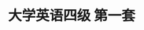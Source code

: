 ---
layout: cet
pageName: examination
title: 大学英语四级 第一套
period: 2018年06月
courseID: 
description: 
parts:
  - title: Writing
    length: 30
    description: （请于正式开考后半小时内完成该部分，之后将进行听力考试）
    tip: 请用黑色签字笔在答题卡 1 指定区域内作答作文题，在试题册上的作答无效！
    directions: For this part, you are allowed 30 minutes to write a short easy on <strong>on the importance of reading ability and how to develop it</strong>. You should write at least 120 words but no more than 180 words.
    questions: 
      - title: 
        type: textarea
        answer: <h5 class="text-center">The Importance of Reading Ability and How to Develop It</h5><p class="pgh-indent">As the most frequently used way to get access to the original material, reading has always been considered one of the most important parts of language learning. This explains why reading skills should be highly emphasized.</p><p class="pgh-indent">Then how to improve our reading skills? First of all, scan the material before we begin. Whatever the purpose of our reading is, take a few minutes to look the piece over to check and see how the work is structured and presented. Secondly, try not to reach for the dictionary when we come to a word we don't know. Instead, try to guess the meaning of the word based on the context. Last but not least, write a few sentences to summarize what we've read since it is a way of checking that we understand what we're reading.</p><p class="pgh-indent">Above all, reading has important benefits and can help us learn the language faster and more completely, which encourages each language learner to develop their reading skills as suggested.</p>
  - title: Listening Comprehension
    length: 25
    audio: http://xia2.kekenet.com/Sound/2018/08/201806cet401.mp3
    sections: 
      - title: Section A
        directions: In this section, you will hear three news reports. At the end of each news report, you will hear two or three questions. Both the news report and the questions will be spoken only once. After you hear a question, you must choose the best answer from the four choices marked A), B), C) and D). Then mark the corresponding letter on <strong>Answer Sheet 1</strong> with a single line through the centre.
        questions: 
          - title: Questions 1 and 2 are based on the passage you have just heard.
            type: radio
            options:
              - answer: The return of a bottled message to its owner's daughter.
                isTrue: true
              - answer: A New Hampshire man's joke with friends on his wife.
                isTrue: false
              - answer: A father's message for his daughter.
                isTrue: false
              - answer: The history of a century-old motel.
                isTrue: false
          - title: 
            type: radio
            options:
              - answer: She wanted to show gratitude for his kindness.
                isTrue: false
              - answer: She wanted to honor her father's promise.
                isTrue: true
              - answer: She had been asked by her father to do so.
                isTrue: false
              - answer: She was excited to see her father's handwriting.
                isTrue: false
          - title: Questions 3 and 4 are based on the passage you have just heard.
            type: radio
            options:
              - answer: People were concerned about the number of bees.
                isTrue: false
              - answer: Several cases of Zika disease had been identified.
                isTrue: true
              - answer: Two million bees were infected with disease.
                isTrue: false
              - answer: Zika virus had destroyed some bee farms.
                isTrue: false
          - title: 
            type: radio
            options:
              - answer: It apologized to its customers.
                isTrue: false
              - answer: It was forced to kill its bees.
                isTrue: false
              - answer: It lost a huge stock of bees.
                isTrue: true
              - answer: It lost 2.5 million dollars.
                isTrue: false
          - title: Questions 5 to 7 are based on the passage you have just heard.
            type: radio
            options:
              - answer: It stayed in the air for about two hours.
                isTrue: true
              - answer: It took off and landed on a football field.
                isTrue: false
              - answer: It proved to be of high commercial value.
                isTrue: false
              - answer: It made a series of sharp turns in the sky.
                isTrue: false
          - title: 
            type: radio
            options:
              - answer: Engineering problems.
                isTrue: false
              - answer: The air pollution it produced.
                isTrue: false
              - answer: Inadequate funding.
                isTrue: true
              - answer: The opposition from the military.
                isTrue: false
          - title: 
            type: radio
            options:
              - answer: It uses the latest aviation technology.
                isTrue: false
              - answer: It flies faster than a commercial jet.
                isTrue: false
              - answer: It is a safer means of transportation.
                isTrue: false
              - answer: It is more environmentally friendly.
                isTrue: true
      - title: Section B
        directions: In this section, you will hear two long conversations. At the end of each conversation, you will hear four questions. Both the conversation and the questions will be spoken only once. After you hear a question, you must choose the best answer from the four choices marked A), B), C) and D). Then mark the corresponding letter on <strong>Answer Sheet 1</strong> with a single line through the centre.
        questions: 
          - title: Questions 8 to 11 are based on the passage you have just heard.
            type: radio
            options:
              - answer: It seems a depressing topic.
                isTrue: true
              - answer: It sounds quite alarming.
                isTrue: false
              - answer: It has little impact on our daily life.
                isTrue: false
              - answer: It is getting more serious these days.
                isTrue: false
          - title:  
            type: radio
            options:
              - answer: The man doesn't understand Spanish.
                isTrue: false
              - answer: The woman doesn't really like dancing.
                isTrue: false
              - answer: They don't want something too noisy.
                isTrue: false
              - answer: They can't make it to the theatre in time.
                isTrue: true
          - title: 
            type: radio
            options:
              - answer: It would be more fun without Mr. Whitehead hosting.
                isTrue: false
              - answer: It has too many acts to hold the audience's attention.
                isTrue: false
              - answer: It is the most amusing show he has ever watched.
                isTrue: true
              - answer: It is a show inappropriate for a night of charity.
                isTrue: false
          - title: 
            type: radio
            options:
              - answer: Watch a comedy.
                isTrue: false
              - answer: Go and see the dance.
                isTrue: true
              - answer: Book the tickets online. 
                isTrue: false
              - answer: See a film with the man.
                isTrue: false
          - title: Questions 12 to 15 are based on the passage you have just heard.
            type: radio
            options:
              - answer: Most of her schoolmates are younger than she is.
                isTrue: false
              - answer: She simply has no idea what school to transfer to.
                isTrue: false
              - answer: There are too many activities for her to cope with.
                isTrue: false
              - answer: She worries she won't fit in as a transfer student.
                isTrue: true
          - title:  
            type: radio
            options:
              - answer: Seek advice from senior students.
                isTrue: false
              - answer: Pick up some meaningful hobbies.
                isTrue: false
              - answer: Participate in after-school activities.
                isTrue: true
              - answer: Look into what the school offers.
                isTrue: false
          - title: 
            type: radio
            options:
              - answer: Give her help whenever she needs it.
                isTrue: true
              - answer: Accept her as a transfer student.
                isTrue: false
              - answer: Find her accommodation on campus.
                isTrue: false
              - answer: Introduce her to her roommates.
                isTrue: false
          - title: 
            type: radio
            options:
              - answer: She has interests similar to Mr. Lee's.
                isTrue: false
              - answer: She has become friends with Catherine.
                isTrue: false
              - answer: She has chosen the major Catherine has.
                isTrue: false
              - answer: She has just transferred to the college.
                isTrue: true
      - title: Section C
        directions: In this section, you will hear three passages. At the end of each passage, you will hear three or four questions. Both the passage and the questions will be spoken only once. After you hear a question, you must choose the best answer from the four choices marked A), B), C) and D). Then mark the corresponding letter on <strong>Answer Sheet 1</strong> with a single line through the centre.
        questions: 
          - title: Questions 16 to 18 are based on the passage you have just heard.
            type: radio
            options:
              - answer: To investigate how being overweight impacts on health.
                isTrue: false
              - answer: To find out which physical drive is the most powerful.
                isTrue: true
              - answer: To discover what most mice like to eat.
                isTrue: false
              - answer: To determine what feelings mice have.
                isTrue: false
          - title: 
            type: radio
            options:
              - answer: When they are hungry.
                isTrue: true
              - answer: When they are thirsty.
                isTrue: false
              - answer: When they smell food.
                isTrue: false
              - answer: When they want company.
                isTrue: false
          - title: 
            type: radio
            options:
              - answer: They search for food in groups.
                isTrue: false
              - answer: They are overweight when food is plenty.
                isTrue: false
              - answer: They prefer to be with other mice.
                isTrue: true
              - answer: They enjoy the company of other animals.
                isTrue: false
          - title: Questions 19 to 21 are based on the passage you have just heard.
            type: radio
            options:
              - answer: Its construction started before World War I.
                isTrue: false
              - answer: Its construction cost more than $40 billion.
                isTrue: false
              - answer: It is efficiently used for transport.
                isTrue: false
              - answer: It is one of the best in the world.
                isTrue: true
          - title: 
            type: radio
            options:
              - answer: To improve transportation in the countryside.
                isTrue: false
              - answer: To move troops quickly from place to place.
                isTrue: true
              - answer: To enable people to travel at a higher speed.
                isTrue: false
              - answer: To speed up the transportation of goods.
                isTrue: false
          - title: 
            type: radio
            options:
              - answer: In the 1970s.
                isTrue: true
              - answer: In the 1960s. 
                isTrue: false
              - answer: In the 1950s.
                isTrue: false
              - answer: In the 1940s.
                isTrue: false
          - title: Questions 22 to 25 are based on the passage you have just heard.
            type: radio
            options:
              - answer: Chatting while driving.
                isTrue: false
              - answer: Messaging while driving.
                isTrue: true
              - answer: Driving under age.
                isTrue: false
              - answer: Speeding on highways.
                isTrue: false
          - title: 
            type: radio
            options:
              - answer: A gadget to hold a phone on the steering wheel.
                isTrue: false
              - answer: A gadget to charge the phone in a car.
                isTrue: false
              - answer: A device to control the speed of a vehicle.
                isTrue: false
              - answer: A device to ensure people drive with both hands.
                isTrue: true
          - title: 
            type: radio
            options:
              - answer: The car keeps flashing its headlights.
                isTrue: false
              - answer: The car slows down gradually to a halt.
                isTrue: false
              - answer: They are alerted with a light and a sound.
                isTrue: true
              - answer: They get a warning on their smart phone.
                isTrue: false
          - title: 
            type: radio
            options:
              - answer: Installing a camera.
                isTrue: false
              - answer: Using a connected app.
                isTrue: true
              - answer: Checking their emails.
                isTrue: false
              - answer: Keeping a daily record.
                isTrue: false
  - title: Reading Comprehension
    length: 40
    sections: 
      - title: Section A
        directions: In this section, there is a passage with ten blanks. You are required to select one word for each blank from a list of choices given in a word bank following the passage. Read the passage through carefully before making your choices. Each choice in the bank is identified by a letter. Please mark the corresponding letter for each item on <strong>Answer Sheet 2</strong> with a single line through the centre. You may not use any of the words in the bank more than once.
        article: <p class="pgh-indent">An office tower on Miller Street in Manchester is completely covered in solar panels. They are used to create some of the energy used by the insurance company inside. When the tower was first ____26____ in 1962, it was covered with thin square stones. These small square stones became a problem for the building and continued to fall off the face for 40 years until a major renovation was ____27____. During this renovation the building's owners, CIS, ____28____ the solar panel company, Solarcentury. They agreed to cover the entire building in solar panels. In 2004, the completed CIS tower became Europe's largest ____29____ of vertical solar panels. A vertical solar project on such a large ____30____ has never been repeated since.</p><p class="pgh-indent">Covering a skyscraper with solar panels had never been done before, and the CIS tower was chosen as one of the "10 best green energy projects". For a long time after this renovation project, it was the tallest building in the United Kingdom, but it was ____31____ overtaken by the Millbank Tower.</p><p class="pgh-indent">Green buildings like this aren't ____32____ cost-efficient for the investor, but it does produce much less pollution than that caused by energy ____33____ through fossil fuels. As solar panels get ____34____, the world is likely to see more skyscrapers covered in solar panels, collecting energy much like trees do. Imagine a world where building the tallest skyscraper wasn't a race of ____35____, but rather one to collect the most solar energy.</p>
        questions:
          - title: 
            type: select
            answer: E
          - title: 
            type: select
            answer: O
          - title: 
            type: select
            answer: F
          - title: 
            type: select
            answer: C
          - title: 
            type: select
            answer: N
          - title: 
            type: select
            answer: I
          - title: 
            type: select
            answer: K
          - title: 
            type: select
            answer: L
          - title: 
            type: select
            answer: A
          - title: 
            type: select
            answer: J
        options:
          - answer: cheaper
          - answer: cleaner
          - answer: collection
          - answer: competed
          - answer: constructed
          - answer: consulted
          - answer: dimention
          - answer: discovered
          - answer: eventually
          - answer: height
          - answer: necessarily
          - answer: production
          - answer: range
          - answer: scale
          - answer: undertaken
      - title: Section B
        directions: In this section, you are going to read a passage with ten statements attached to it. Each statement contains information given in one of the paragraphs. Identify the paragraph from which the information is derived. You may choose a paragraph more than once. Each paragraph is marked with a letter. Answer the questions by marking the corresponding letter on <strong>Answer Sheet 2</strong>.
        article: <h3 class="text-center mt-2 mb-4"><strong>Some College Students Are Angry That They Have to Pay to Do Their Homework</strong></h3>
        paragraphs:
          - Digital learning systems now charge students for access codes needed to complete coursework, take quizzes, and turn in homework. As universities go digital, students are complaining of a new hit to their finances that's replacing—and sometimes joining—expensive textbooks&#58; pricey online access codes that are required to complete coursework and submit assignments.
          - The codes—which typically range in price from $80 to $155 per course—give students online access to systems developed by education companies like McGraw Hill and Pearson. These companies, which long reaped big profits as textbook publishers, have boasted that their new online offerings, when pushed to students through universities they partner with, represent the future of the industry.
          - But critics say the digital access codes represent the same profit-seeking <em>ethos</em>(观念) of the textbook business, and are even harder for students to opt out of. While they could once buy second-hand textbooks, or share copies with friends, the digital systems are essentially impossible to avoid.
          - -"When we talk about the access code we see it as the new face of the textbook <em>monopoly</em>(垄断), a new way to lock students around this system," said Ethan Senack, the higher education advocate for the U.S. Public Interest Research Group, to BuzzFeed News. "Rather than $250 (for a print textbook) you're paying $ 120," said Senack. "But because it's all digital it eliminates the used book market and eliminates any sharing and because homework and tests are through an access code, it eliminates any ability to opt out."
          - Sarina Harpet, a 19-year-old student at Virginia Tech, was faced with a tough dilemma when she first started college in 2015—pay rent or pay to turn in her chemistry homework. She told BuzzFeed News that her freshman chemistry class required her to use Connect, a system provided by McGraw Hill where students can submit homework, take exams and track their grades. But the code to access the program cost $120——a big sum for Harper, who had already put down $450 for textbooks, and had rent day approaching.
          - She decided to wait for her next work-study paycheck, which was typically $150-$200, to pay for the code. She knew that her chemistry grade may take a dive as a result. "It's a balancing act," she said. "Can I really afford these access codes now?" She didn't hand in her first two assignments for chemistry, which started her out in the class with a failing grade.
          - The access codes may be another financial headache for students, but for textbook businesses, they're the future. McGraw Hill, which controls 21% of the higher education market, reported in March that its digital content sales exceeded print sales for the first time in 2015. The company said that 45% of its $ 140 million revenue in 2015 "was derived from digital products."
          - A Pearson spokesperson told BuzzFeed News that "digital materials are less expensive and a good investment" that offer new features, like audio texts, personalized knowledge checks and expert videos. Its digital course materials save students up to 60% compared to traditional printed textbooks, the company added. McGraw Hill didn't respond to a request for comment, but its CEO David Levin told the Financial Times in August that "in higher education, the era of the printed textbook is now over."
          - The textbook industry insists the online systems represent a better deal for students. "These digital products aren't just mechanisms for students to submit homework, they offer all kinds of features," David Anderson, the executive director of higher education with the Association of American Publishers, told BuzzFeed News. "It helps students understand in a way that you can't do with print homework assignments."
          - David Hunt, an associate professor in sociology at Augusta University, which has rolled out digital textbooks across its math and psychology departments, told BuzzFeed News that he understands the utility of using systems that require access codes. But he doesn't require his students to buy access to a learning program that controls the class assignments. "I try to make things as inexpensive as possible," said Hunt, who uses free digital textbooks for his classes but designs his own curriculum. "The online systems may make my life a lot easier but I feel like I'm giving up control. The discussions are the things where my expertise can benefit the students most."
          - A 20-year-old junior at Georgia Southern University told BuzzFeed News that she normally spends $500-$600 on access codes for class. In one case, the professor didn't require students to buy a textbook, just an access code to turn in homework. This year she said she spent $900 on access codes to books and programs. "That's two months of rent," she said. "You can't sell any of it back. With a traditional textbook you can sell it for $30-$50 and that helps to pay for your new semester's books. With an access code, you're out of that money. "
          - Benjamin Wolverton, a 19-year-old student at the University of South Carolina, told BuzzFeed News that "it's ridiculous that after paying tens of thousands in tuition we have to pay for all these access codes to do our homework." Many of the access codes he's purchased have been required simply to complete homework or quizzes. "Often it's only 10% of your grade in class." he said. "You're paying so much money for something that hardly affects your grade—but if you didn't have it, it would affect your grades enough. It would be bad to start out at a B or C." Wolverton said he spent $500 on access codes for digital books and programs this semester.
          - Harper, a <em>poultry</em>(家禽) science major, is taking chemistry again this year and had to buy a new access code to hand in her homework. She rented her economics and statistics textbooks for about $20 each. But her access codes for homework, which can't be rented or bought second-hand, were her most expensive purchases&#58; $120 and $85.
          - She still remembers the sting of her first experience skipping an assignment due to the high prices. "We don't really have a missed assignment policy," she said. "If you miss it, you just miss it. I just got zeros on a couple of first assignments. I managed to pull everything back up. But as a scared freshman looking at their grades, it's not fun."
        questions: 
          - title: A student's yearly expenses on access codes may amount to their rent for two months.
            type: select
            answer: K
          - title: The online access codes may be seen as a way to tie the students to the digital system.
            type: select
            answer: D
          - title: If a student takes a course again, they may have to buy a new access code to submit their assignments.
            type: select
            answer: M
          - title: McGraw Hill accounts for over one-fifth of the market share of college textbooks.
            type: select
            answer: G
          - title: Many traditional textbook publishers are now offering online digital products, which they believe will be the future of the publishing business.
            type: select
            answer: B
          - title: One student complained that they now had to pay for access codes in addition to the high tuition.
            type: select
            answer: L
          - title: Digital materials can cost students less than half the price of traditional printed books according to a publisher.
            type: select
            answer: H
          - title: One student decided not to buy her access code until she received the pay for her part-time job.
            type: select
            answer: F
          - title: Online systems may deprive teachers of opportunities to make the best use of their expertise for their students.
            type: select
            answer: J
          - title: Digital access codes are criticized because they are profit-driven just like the textbook business.
            type: select
            answer: C
      - title: Section C
        directions: There are 2 passages in this section. Each passage is followed by some questions or unfinished statements. For each of them there are four choices marked A), B), C) and D). You should decide on the best choice and mark the corresponding letter on <strong>Answer Sheet 2</strong> with a single line through the centre.
        passages:
          - title: Questions 46 to 50 are based on the following passage.
            article: <p class="pgh-indent">Losing your ability to think and remember is pretty scary. We know the risk of <em>dementia</em>(痴呆症) increases with age. But if you have memory slips, you probably needn't worry. There are pretty clear differences between signs of dementia and age-related memory loss.</p><p class="pgh-indent">After age 50, it's quite common to have trouble remembering the names of people, places and things quickly, says Dr. Kirk Daffner of Brigham and Women's Hospital in Boston.</p><p class="pgh-indent">The brain ages just like the rest of the body. Certain parts shrink, especially areas in the brain that are important to learning, memory and planning. Changes in brain cells can affect communication between different regions of the brain. And blood flow can be reduced as blood vessels narrow.</p><p class="pgh-indent">Forgetting the name of an actor in a favorite movie, for example, is nothing to worry about. But if you forget the plot of the movie or don't remember even seeing it, that's far more concerning, Daffner says.</p><p class="pgh-indent">When you forget entire experiences, he says, that's "a red flag that something more serious may be involved." Forgetting how to operate a familiar object like a microwave oven, or forgetting how to drive to the house of a friend you've visited many times before can also be signs of something going wrong.</p><p class="pgh-indent">But even then, Daffner says, people shouldn't panic. There are many things that can cause confusion and memory loss, including health problems like temporary stoppage of breathing during sleep, high blood pressure, or depression, as well as <em>medications</em>(药物) like antidepressants.</p><p class="pgh-indent">You don't have to figure this out on your own. Daffner suggests going to your doctor to check on medications, health problems and other issues that could be affecting memory. And the best defense against memory loss is to try to prevent it by building up your brain's <em>cognitive</em>(认知的) reserve, Daffner says.</p><p class="pgh-indent">"Read books, go to movies, take on new hobbies or activities that force one to think in novel ways," he says. In other words, keep your brain busy and working. And also get physically active, because exercise is a known brain booster.</p>
            questions: 
              - title: Why does the author say that one needn't be concerned about memory slips?
                type: radio
                options:
                  - answer: Not all of them are symptoms of dementia.
                    isTrue: true
                  - answer: They occur only among certain groups of people.
                    isTrue: false
                  - answer: Not all of them are related to one's age.
                    isTrue: false
                  - answer: They are quite common among fifty-year-olds.
                    isTrue: false
              - title: What happens as we become aged according to the passage?
                type: radio
                options:
                  - answer: Our interaction skills deteriorate.
                    isTrue: false
                  - answer: Some parts of our brain stop functioning.
                    isTrue: false
                  - answer: Communication within our brain weakens.
                    isTrue: true
                  - answer: Our whole brain starts shrinking.
                    isTrue: false
              - title: Which memory-related symptom should people take seriously?
                type: radio
                options:
                  - answer: Totally forgetting how to do one's daily routines.
                    isTrue: true
                  - answer: Inability to recall details of one's life experiences.
                    isTrue: false
                  - answer: Failure to remember the names of movies or actors.
                    isTrue: false
                  - answer: Occasionally confusing the addresses of one's friends.
                    isTrue: false
              - title: What should people do when signs of serious memory loss show up?
                type: radio
                options:
                  - answer: Check the brain's cognitive reserve.
                    isTrue: false
                  - answer: Stop medications affecting memory.
                    isTrue: false
                  - answer: Turn to a professional for assistance.
                    isTrue: true
                  - answer: Exercise to improve their well-being.
                    isTrue: false
              - title: What is Dr. Daffner's advice for combating memory loss?
                type: radio
                options:
                  - answer: Having regular physical and mental checkups.
                    isTrue: false
                  - answer: Taking medicine that helps boost one's brain.
                    isTrue: false
                  - answer: Engaging in known memory repair activities.
                    isTrue: false
                  - answer: Staying active both physically and mentally.
                    isTrue: true
          - title: Questions 51 to 55 are based on the following passage.
            article: <p class="pgh-indent">A letter written by Charles Darwin in 1875 has been returned to the Smithsonian Institution <em>Archives</em>(档案馆) by the FBI after being stolen twice.</p><p class="pgh-indent">"We realized in the mid-1970s that it was missing," says Effie Kapsalis, head of the Smithsonian Insitution Archives. "It was noted as missing and likely taken by an intern (实习生), from what the FBI is telling us. Word got out that it was missing when someone asked to see the letter for research purposes," and the intern put the letter back. "The intern likely took the letter again once nobody was watching it."</p><p class="pgh-indent">Decades passed. Finally, the FBI received a tip that the stolen document was located very close to Washington, D.C. Their art crime team recovered the letter but were unable to press charges because the time of limitations had ended. The FBI worked closely with the Archives to determine that the letter was both authentic and definitely Smithsonian's property.</p><p class="pgh-indent">The letter was written by Darwin to thank an American geologist, Dr. Ferdinand Vandeveer Hayden, for sending him copies of his research into the geology of the region that would become Yellowstone National Park.</p><p class="pgh-indent">The letter is in fairly good condition, in spite of being out of the care of trained museum staff for so long. "It was luckily in good shape," says Kapsalis, "and we just have to do some minor things in order to be able to unfold it. It has some glue on it that has colored it slightly, but nothing that will prevent us from using it. After it is repaired, we will take digital photos of it and that will be available online. One of our goals is to get items of high research value or interest to the public online."</p><p class="pgh-indent">It would now be difficult for an intern, visitor or a thief to steal a document like this. "Archiving practices have changed greatly since the 1970s," says Kapsalis, "and we keep our high value documents in a safe that I don't even have access to."</p>
            questions: 
              - title: What happened to Darwin's letter in the 1970s?
                type: radio
                options:
                  - answer: It was recovered by the FBI.
                    isTrue: false
                  - answer: It was stolen more than once.
                    isTrue: true
                  - answer: It was put in the archives for research purposes.
                    isTrue: false
                  - answer: It was purchased by the Smithsonian Archives.
                    isTrue: false
              - title: What did the FBI do after the recovery of the letter?
                type: radio
                options:
                  - answer: They proved its authenticity.
                    isTrue: true
                  - answer: They kept it in a special safe.
                    isTrue: false
                  - answer: They arrested the suspect immediately.
                    isTrue: false
                  - answer: They pressed criminal charges in vain.
                    isTrue: false
              - title: What is Darwin's letter about?
                type: radio
                options:
                  - answer: The evolution of Yellowstone National Park.
                    isTrue: false
                  - answer: His cooperation with an American geologist.
                    isTrue: false
                  - answer: Some geological evidence supporting his theory.
                    isTrue: false
                  - answer: His acknowledgement of help from a professional.
                    isTrue: true
              - title: What will the Smithsonian Institution Archives do with the letter according to Kapsalis?
                type: radio
                options:
                  - answer: Reserve it for research purposes only. 
                    isTrue: false
                  - answer: Turn it into an object of high interest.
                    isTrue: false
                  - answer: Keep it a permanent secret.
                    isTrue: false
                  - answer: Make it available online.
                    isTrue: true
              - title: What has the past half century witnessed according to Kapsalis?
                type: radio
                options:
                  - answer: Growing interest in rare art objects.
                    isTrue: false
                  - answer: Radical changes in archiving practices.
                    isTrue: true
                  - answer: Recovery of various missing documents.
                    isTrue: false
                  - answer: Increases in the value of museum exhibits.
                    isTrue: false
  - title: Translation
    length: 30
    directions: For this part, you are allowed 30 minutes to translate a passage from Chinese into English. You should write your answer on <strong>Answer Sheet 2</strong>.
    questions: 
      - title: 过去，乘飞机出行对大多数中国人来说是难以想象的。如今，随着经济的发展和生活水平的提高，越来越多的中国人包括许多农民和外出务工人员都能乘飞机出行。他们可以乘飞机到达所有大城市，还有很多城市也在筹建机场。航空服务不断改进，而且经常会有廉价机票。近年来，节假日期间选择乘飞机外出旅游的人数在不断增加。
        type: textarea
        answer: In the past, traveling by plane was unimaginable for most Chinese people. Today, with the development of China's economy and the improvement of people's living standards, more and more Chinese people, including many farmers and migrant workers, can travel by air. They can fly to all major cities, and many other cities are also planning to build airports. Air services continue to improve, and there are often cheap flights. In recent years, the number of people choosing to travel by air during holidays has been increasing.
---